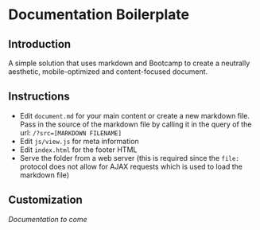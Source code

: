 Documentation Boilerplate
=========================

## Introduction

A simple solution that uses markdown and Bootcamp to create a neutrally aesthetic, mobile-optimized and content-focused document.

## Instructions

- Edit `document.md` for your main content or create a new markdown file. Pass in the source of the markdown file by calling it in the query of the url: `/?src=[MARKDOWN FILENAME]`
- Edit `js/view.js` for meta information
- Edit `index.html` for the footer HTML
- Serve the folder from a web server (this is required since the `file:` protocol does not allow for AJAX requests which is used to load the markdown file)

## Customization

_Documentation to come_
